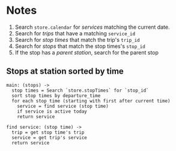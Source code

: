 # Notes

1. Search `store.calendar` for *services* matching the current date.
1. Search for *trips* that have a matching `service_id`
1. Search for *stop times* that match the trip's `trip_id`
1. Search for *stops* that match the stop times's `stop_id`
1. If the stop has a *parent station*, search for the parent stop

## Stops at station sorted by time

```
main: (stops) ->
  stop times = Search `store.stopTimes` for `stop_id`
  sort stop times by departure_time
  for each stop time (starting with first after current time)
    service = find service (stop time)
    if service is active today
    return service

find service: (stop time) ->
  trip = get stop time's trip
  service = get trip's service
  return service
